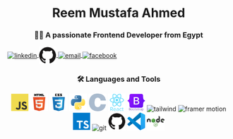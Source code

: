 <div align="center">
  <h1>Reem Mustafa Ahmed</h1>
<h3>👩‍💻 A passionate Frontend Developer from Egypt </h3>

<p align="left">
  <!-- LinkedIn -->
  <a href="https://www.linkedin.com/in/reem-mustafaa/" target="_blank">
    <img align="center" src="https://cdn.jsdelivr.net/gh/devicons/devicon/icons/linkedin/linkedin-original.svg" alt="linkedin" height="40" width="40" />
  </a>
  
  <!-- GitHub -->
  <a href="https://github.com/reemmustaffa" target="_blank">
    <img align="center" src="https://raw.githubusercontent.com/devicons/devicon/master/icons/github/github-original.svg" alt="github" height="40" width="40" />
  </a>
  
  <!-- Email -->
  <a href="mailto:reemmusttaffa@gmail.com" target="_blank">
    <img align="center" src="https://cdn-icons-png.flaticon.com/512/732/732200.png" alt="email" height="40" width="40" />
  </a>
  
  <!-- Facebook -->
  <a href="https://www.facebook.com/reem.mustafa.760437/?_rdc=1&_rdr" target="_blank">
    <img align="center" src="https://cdn-icons-png.flaticon.com/512/733/733547.png" alt="facebook" height="40" width="40" />
  </a>
</p>
<h3>🛠️ Languages and Tools</h3>
<p>
  <!-- JavaScript -->
  <img src="https://raw.githubusercontent.com/devicons/devicon/master/icons/javascript/javascript-original.svg" alt="javascript" width="40" height="40"/>
  
  <!-- HTML -->
  <img src="https://raw.githubusercontent.com/devicons/devicon/master/icons/html5/html5-original-wordmark.svg" alt="html5" width="40" height="40"/>
  
  <!-- CSS -->
  <img src="https://raw.githubusercontent.com/devicons/devicon/master/icons/css3/css3-original-wordmark.svg" alt="css3" width="40" height="40"/>
  
  <!-- Python -->
  <img src="https://raw.githubusercontent.com/devicons/devicon/master/icons/python/python-original.svg" alt="python" width="40" height="40"/>
  

  <img src="https://raw.githubusercontent.com/devicons/devicon/master/icons/c/c-original.svg" alt="c" width="40" height="40"/>
  
  <!-- React -->
  <img src="https://raw.githubusercontent.com/devicons/devicon/master/icons/react/react-original-wordmark.svg" alt="react" width="40" height="40"/>
  
  <!-- Bootstrap -->
  <img src="https://raw.githubusercontent.com/devicons/devicon/master/icons/bootstrap/bootstrap-original-wordmark.svg" alt="bootstrap" width="40" height="40"/>
  
  <!-- TailwindCSS -->
  <img src="https://www.vectorlogo.zone/logos/tailwindcss/tailwindcss-icon.svg" alt="tailwind" width="40" height="40"/>
  
  <!-- Framer Motion -->
  <img src="https://cdn.worldvectorlogo.com/logos/framer-motion.svg" alt="framer motion" width="40" height="40"/>
  
  <!-- TypeScript -->
  </br>
  <img src="https://raw.githubusercontent.com/devicons/devicon/master/icons/typescript/typescript-original.svg" alt="typescript" width="40" height="40"/>
    <!-- Git -->
  <img src="https://www.vectorlogo.zone/logos/git-scm/git-scm-icon.svg" alt="git" width="40" height="40"/>
  
  <!-- GitHub -->
  <img src="https://raw.githubusercontent.com/devicons/devicon/master/icons/github/github-original.svg" alt="github" width="40" height="40"/>
  
  <!-- VS Code -->
  <img src="https://raw.githubusercontent.com/devicons/devicon/master/icons/vscode/vscode-original.svg" alt="vscode" width="40" height="40"/>
  
  <!-- Node.js -->
  <img src="https://raw.githubusercontent.com/devicons/devicon/master/icons/nodejs/nodejs-original-wordmark.svg" alt="nodejs" width="40" height="40"/>
  
</p>




</div>
